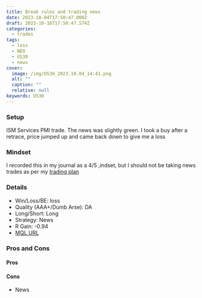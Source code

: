 ```yaml
---
title: Break rules and trading news
date: 2023-10-04T17:50:47.000Z
draft: 2023-10-16T17:50:47.574Z
categories:
  - trades
tags:
  - loss
  - NEO
  - US30
  - news
cover:
  image: /img/US30_2023.10.04_14:41.png
  alt: ""
  caption: ""
  relative: null
keywords: US30
---
```

### Setup
ISM Services PMI trade. The news was slightly green. I took a buy after a retrace, price jumped up and came back down to give me a loss
### Mindset
I recorded this in my journal as a 4/5 ,indset, but I should not be taking news trades as per my [trading plan](content/page/2023-10-16-trading-plan.md) 
### Details
- Win/Loss/BE: loss
- Quality (AAA+/Dumb Arse): DA
- Long/Short: Long
- Strategy: News
- R Gain: -0.94
- [MQL URL](https://www.mql5.com/en/charts/18319109/us30-cash-m1-ftmo-s-r)

### Pros and Cons
#### Pros

#### Cons
- News
